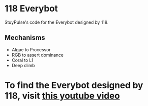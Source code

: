 # 118 Everybot

StuyPulse's code for the Everybot designed by 118.

## Mechanisms
- Algae to Processor
- RGB to assert dominance
- Coral to L1
- Deep climb

# To find the Everybot designed by 118, visit [this youtube video](https://www.youtube.com/watch?v=cM40ZVAj9Tk)

